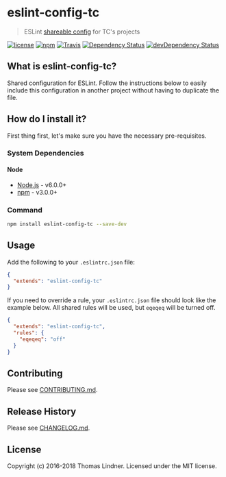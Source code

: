 # eslint-config-tc

> ESLint [shareable config](http://eslint.org/docs/developer-guide/shareable-configs.html) for TC's projects


[![license](https://img.shields.io/github/license/tclindner/eslint-config-tc.svg?maxAge=2592000&style=flat-square)](https://github.com/tclindner/eslint-config-tc/blob/master/LICENSE)
[![npm](https://img.shields.io/npm/v/eslint-config-tc.svg?maxAge=2592000?style=flat-square)](https://www.npmjs.com/package/eslint-config-tc)
[![Travis](https://img.shields.io/travis/tclindner/eslint-config-tc.svg?maxAge=2592000?style=flat-square)](https://travis-ci.org/tclindner/eslint-config-tc)
[![Dependency Status](https://david-dm.org/tclindner/eslint-config-tc.svg?style=flat-square)](https://david-dm.org/tclindner/eslint-config-tc)
[![devDependency Status](https://david-dm.org/tclindner/eslint-config-tc/dev-status.svg?style=flat-square)](https://david-dm.org/tclindner/eslint-config-tc#info=devDependencies)


## What is eslint-config-tc?

Shared configuration for ESLint. Follow the instructions below to easily include this configuration in another project without having to duplicate the file.

## How do I install it?

First thing first, let's make sure you have the necessary pre-requisites.

### System Dependencies

#### Node

* [Node.js](https://nodejs.org/) - v6.0.0+
* [npm](http://npmjs.com) - v3.0.0+

### Command

```bash
npm install eslint-config-tc --save-dev
```

## Usage

Add the following to your `.eslintrc.json` file:

```json
{
  "extends": "eslint-config-tc"
}
```

If you need to override a rule, your `.eslintrc.json` file should look like the example below. All shared rules will be used, but `eqeqeq` will be turned off.

```json
{
  "extends": "eslint-config-tc",
  "rules": {
    "eqeqeq": "off"
  }
}
```

## Contributing

Please see [CONTRIBUTING.md](CONTRIBUTING.md).

## Release History

Please see [CHANGELOG.md](CHANGELOG.md).

## License

Copyright (c) 2016-2018 Thomas Lindner. Licensed under the MIT license.
